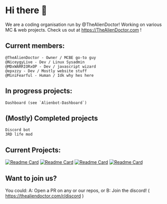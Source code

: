 # Hi there 👋

We are a coding organisation run by @TheAlienDoctor! Working on various MC & web projects. Check us out at https://TheAlienDoctor.com !


## Current members:

    @TheAlienDoctor - Owner / MCBE go-to guy
    @NiceygyLive - Dev / Linux Sysadmin
    @MDxWARRIORxOP - Dev / javascript wizard
    @epxzzy - Dev / Mostly website stuff
    @MiniFearful - Human / Idk why hes here

## In progress projects:
    Dashboard (see `Alienbot-Dashboard`)

  
## (Mostly) Completed projects
    Discord bot
    3RD life mod
    
    
## Current Projects:
  [![Readme Card](https://github-readme-stats.vercel.app/api/pin/?username=ufo-studios&repo=thealiendoctor.com)](https://github.com/ufo-studios/thealiendoctor.com) [![Readme Card](https://github-readme-stats.vercel.app/api/pin/?username=ufo-studios&repo=AlienBot-Discord)](https://github.com/UFO-Studios/AlienBot-Discord) [![Readme Card](https://github-readme-stats.vercel.app/api/pin/?username=ufo-studios&repo=AlienBot-Youtube)](https://github.com/UFO-Studios/AlienBot-Youtube) [![Readme Card](https://github-readme-stats.vercel.app/api/pin/?username=ufo-studios&repo=AlienBot-Twitch)](https://github.com/UFO-Studios/AlienBot-Twitch)
    
    
## Want to join us?

 You could:
        A: Open a PR on any or our repos, or 
        B: Join the discord! ( https://thealiendoctor.com/r/discord )
        

